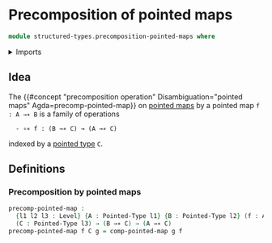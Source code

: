 # Precomposition of pointed maps

```agda
module structured-types.precomposition-pointed-maps where
```

<details><summary>Imports</summary>

```agda
open import foundation.universe-levels

open import structured-types.pointed-maps
open import structured-types.pointed-types
```

</details>

## Idea

The {{#concept "precomposition operation" Disambiguation="pointed maps" Agda=precomp-pointed-map}} on [pointed maps](structured-types.pointed-maps.md) by a pointed map `f : A →∗ B` is a family of operations

```text
  - ∘∗ f : (B →∗ C) → (A →∗ C)
```

indexed by a [pointed type](structured-types.pointed-types.md) `C`.

## Definitions

### Precomposition by pointed maps

```agda
precomp-pointed-map :
  {l1 l2 l3 : Level} {A : Pointed-Type l1} {B : Pointed-Type l2} (f : A →∗ B)
  (C : Pointed-Type l3) → (B →∗ C) → (A →∗ C)
precomp-pointed-map f C g = comp-pointed-map g f
```
